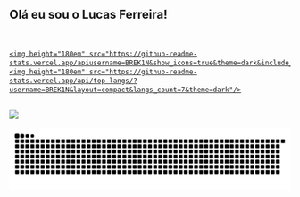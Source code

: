 ## Olá eu sou o Lucas Ferreira!
<div align="center">
  <a href="https://github.com/BREK1N">
 </div>
  
   <div style="display: felx; justify-contents:center; align-itens: center;"><br>
  
    <img height="180em" src="https://github-readme-stats.vercel.app/apiusername=BREK1N&show_icons=true&theme=dark&include_all_commits=true&count_private=true"/>
    <img height="180em" src="https://github-readme-stats.vercel.app/api/top-langs/?username=BREK1N&layout=compact&langs_count=7&theme=dark"/>
  
  
  ##
 <div> 
  <a href="https://www.instagram.com/lucasf_198/" target="_blank"><img src="https://img.shields.io/badge/-Instagram-%23E4405F?style=for-the-badge&logo=instagram&logoColor=white" target="_blank"></a>
 

 ![Snake animation](https://github.com/BREK1N/BREK1N/blob/output/github-contribution-grid-snake.svg)
   
</div>
  
